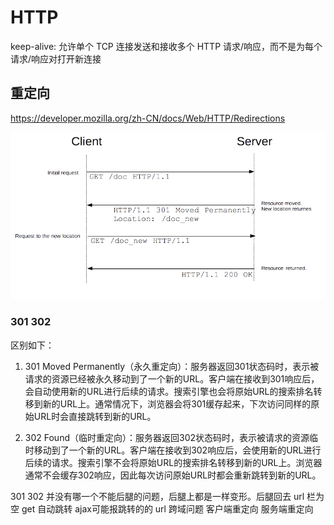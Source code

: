 # HTTP

keep-alive: 允许单个 TCP 连接发送和接收多个 HTTP 请求/响应，而不是为每个请求/响应对打开新连接

## 重定向

<https://developer.mozilla.org/zh-CN/docs/Web/HTTP/Redirections>

![img](./images/httpredirect.png)

### 301 302

区别如下：

1. 301 Moved Permanently（永久重定向）：服务器返回301状态码时，表示被请求的资源已经被永久移动到了一个新的URL。客户端在接收到301响应后，会自动使用新的URL进行后续的请求。搜索引擎也会将原始URL的搜索排名转移到新的URL上。通常情况下，浏览器会将301缓存起来，下次访问同样的原始URL时会直接跳转到新的URL。

2. 302 Found（临时重定向）：服务器返回302状态码时，表示被请求的资源临时移动到了一个新的URL。客户端在接收到302响应后，会使用新的URL进行后续的请求。搜索引擎不会将原始URL的搜索排名转移到新的URL上。浏览器通常不会缓存302响应，因此每次访问原始URL时都会重新跳转到新的URL。

301 302 并没有哪一个不能后腿的问题，后腿上都是一样变形。后腿回去 url 栏为空
get  自动跳转    ajax可能报跳转的的 url 跨域问题
客户端重定向
服务端重定向
